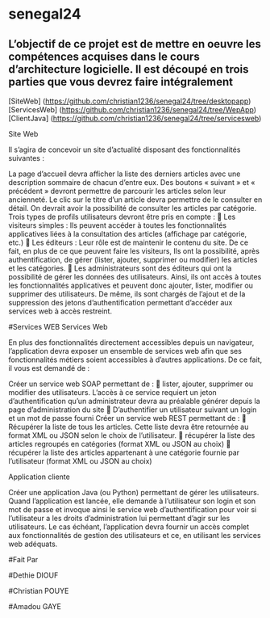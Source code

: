 # senegal24

## L’objectif de ce projet est de mettre en oeuvre les compétences acquises dans le cours d’architecture logicielle. Il est découpé en trois parties que vous devrez faire intégralement



[SiteWeb] (https://github.com/christian1236/senegal24/tree/desktopapp)
[ServicesWeb] (https://github.com/christian1236/senegal24/tree/WepApp)
[ClientJava] (https://github.com/christian1236/senegal24/tree/servicesweb)


Site Web

Il s’agira de concevoir un site d’actualité disposant des fonctionnalités suivantes :

La page d’accueil devra afficher la liste des derniers articles avec une description sommaire de chacun d’entre eux. Des boutons « suivant » et « précédent » devront permettre de parcourir les articles selon leur ancienneté.
Le clic sur le titre d’un article devra permettre de le consulter en détail.
On devrait avoir la possibilité de consulter les articles par catégorie.
Trois types de profils utilisateurs devront être pris en compte :  Les visiteurs simples : Ils peuvent accéder à toutes les fonctionnalités applicatives liées à la consultation des articles (affichage par catégorie, etc.)  Les éditeurs : Leur rôle est de maintenir le contenu du site. De ce fait, en plus de ce que peuvent faire les visiteurs, Ils ont la possibilité, après authentification, de gérer (lister, ajouter, supprimer ou modifier) les articles et les catégories.  Les administrateurs sont des éditeurs qui ont la possibilité de gérer les données des utilisateurs. Ainsi, ils ont accès à toutes les fonctionnalités applicatives et peuvent donc ajouter, lister, modifier ou supprimer des utilisateurs. De même, ils sont chargés de l’ajout et de la suppression des jetons d’authentification permettant d’accéder aux services web à accès restreint.



#Services WEB
Services Web

En plus des fonctionnalités directement accessibles depuis un navigateur, l’application devra exposer un ensemble de services web afin que ses fonctionnalités métiers soient accessibles à d’autres applications. De ce fait, il vous est demandé de :

Créer un service web SOAP permettant de :  lister, ajouter, supprimer ou modifier des utilisateurs. L’accès à ce service requiert un jeton d’authentification qu’un administrateur devra au préalable générer depuis la page d’administration du site  D’authentifier un utilisateur suivant un login et un mot de passe fourni
Créer un service web REST permettant de :
 Récupérer la liste de tous les articles. Cette liste devra être retournée au format XML ou JSON selon le choix de l’utilisateur.  récupérer la liste des articles regroupés en catégories (format XML ou JSON au choix)  récupérer la liste des articles appartenant à une catégorie fournie par l’utilisateur (format XML ou JSON au choix)


Application cliente

Créer une application Java (ou Python) permettant de gérer les utilisateurs. Quand l’application est lancée, elle demande à l’utilisateur son login et son mot de passe et invoque ainsi le service web d’authentification pour voir si l’utilisateur a les droits d’administration lui permettant d’agir sur les utilisateurs. Le cas échéant, l’application devra fournir un accès complet aux fonctionnalités de gestion des utilisateurs et ce, en utilisant les services web adéquats.


#Fait Par 

#Dethie DIOUF 

#Christian POUYE


#Amadou GAYE

